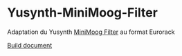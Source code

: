 # Yusynth-MiniMoog-Filter
Adaptation du Yusynth [MiniMoog Filter](http://yusynth.net/Modular/index_en.html) au format Eurorack

[Build document](https://htmlpreview.github.io/?https://github.com/jojo-monk/Yusynth-MiniMoog-Filter/blob/main/ibom.html)

